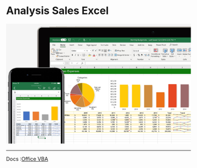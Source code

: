 # Analysis Sales Excel

![](Image_Analysis-Excel.PNG)

_______________________________________________________________
Docs :[Office VBA](https://learn.microsoft.com/pt-br/office/vba/api/overview/)
